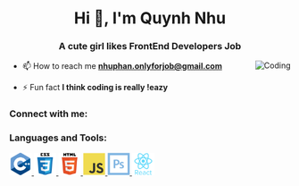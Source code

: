 <h1 align="center">Hi 👋, I'm Quynh Nhu</h1>
<h3 align="center">A cute girl likes FrontEnd Developers Job</h3>
<img align="right" alt="Coding" src="[https://camo.githubusercontent.com/d884cb622375e94536b1db9529b453bc88e1a8181cb6ff096a867ba914305e5a/68747470733a2f2f692e70696e696d672e636f6d2f6f726967696e616c732f31642f39302f35302f31643930353036353038386138393437663930383030626633646233316261312e676966](https://media3.giphy.com/media/dAo5xN4NPfar4tvh49/giphy.gif?cid=ecf05e479xg3dfey7fgnq4t1jqbvedjvyajwbhponhaarua7&rid=giphy.gif&ct=g)" data-canonical-src="https://i.pinimg.com/originals/1d/90/50/1d905065088a8947f90800bf3db31ba1.gif" style="max-width: 100%; display: inline-block;" data-target="animated-image.originalImage">

- 📫 How to reach me **nhuphan.onlyforjob@gmail.com**

- ⚡ Fun fact **I think coding is really !eazy**

<h3 align="left">Connect with me:</h3>
<p align="left">
</p>

<h3 align="left">Languages and Tools:</h3>
<p align="left"> <a href="https://www.w3schools.com/cpp/" target="_blank" rel="noreferrer"> <img src="https://raw.githubusercontent.com/devicons/devicon/master/icons/cplusplus/cplusplus-original.svg" alt="cplusplus" width="40" height="40"/> </a> <a href="https://www.w3schools.com/css/" target="_blank" rel="noreferrer"> <img src="https://raw.githubusercontent.com/devicons/devicon/master/icons/css3/css3-original-wordmark.svg" alt="css3" width="40" height="40"/> </a> <a href="https://www.w3.org/html/" target="_blank" rel="noreferrer"> <img src="https://raw.githubusercontent.com/devicons/devicon/master/icons/html5/html5-original-wordmark.svg" alt="html5" width="40" height="40"/> </a> <a href="https://developer.mozilla.org/en-US/docs/Web/JavaScript" target="_blank" rel="noreferrer"> <img src="https://raw.githubusercontent.com/devicons/devicon/master/icons/javascript/javascript-original.svg" alt="javascript" width="40" height="40"/> </a> <a href="https://www.photoshop.com/en" target="_blank" rel="noreferrer"> <img src="https://raw.githubusercontent.com/devicons/devicon/master/icons/photoshop/photoshop-line.svg" alt="photoshop" width="40" height="40"/> </a> <a href="https://reactjs.org/" target="_blank" rel="noreferrer"> <img src="https://raw.githubusercontent.com/devicons/devicon/master/icons/react/react-original-wordmark.svg" alt="react" width="40" height="40"/> </a> </p>
